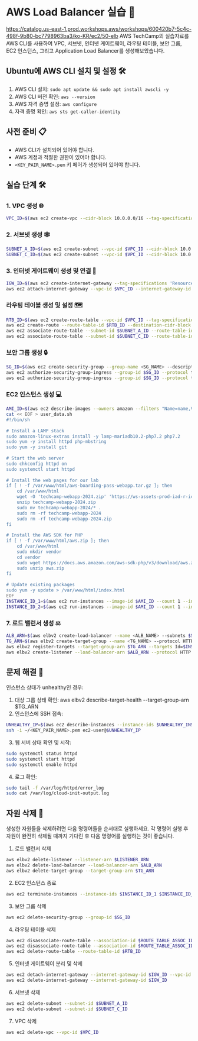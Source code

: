 # AWS Load Balancer 실습 🚀

https://catalog.us-east-1.prod.workshops.aws/workshops/600420b7-5c4c-498f-9b80-bc7798963ba3/ko-KR/ec2/50-elb
AWS TechCamp의 실습자료를 AWS CLI를 사용하여 VPC, 서브넷, 인터넷 게이트웨이, 라우팅 테이블, 보안 그룹, EC2 인스턴스, 그리고 Application Load Balancer를 생성해보았습니다.


## Ubuntu에 AWS CLI 설치 및 설정 🛠️

1. AWS CLI 설치: `sudo apt update && sudo apt install awscli -y`
2. AWS CLI 버전 확인: `aws --version`
3. AWS 자격 증명 설정: `aws configure`
4. 자격 증명 확인: `aws sts get-caller-identity`

## 사전 준비 📋

- AWS CLI가 설치되어 있어야 합니다.
- AWS 계정과 적절한 권한이 있어야 합니다.
- `<KEY_PAIR_NAME>.pem` 키 페어가 생성되어 있어야 합니다.

## 실습 단계 🛠️

### 1. VPC 생성 🌐
```bash
VPC_ID=$(aws ec2 create-vpc --cidr-block 10.0.0.0/16 --tag-specifications 'ResourceType=vpc,Tags=[{Key=Name,Value=<VPC_NAME>}]' --query 'Vpc.VpcId' --output text)
```

### 2. 서브넷 생성 🕸️
```bash
SUBNET_A_ID=$(aws ec2 create-subnet --vpc-id $VPC_ID --cidr-block 10.0.10.0/24 --availability-zone <AZ_A> --tag-specifications 'ResourceType=subnet,Tags=[{Key=Name,Value=<SUBNET_A_NAME>}]' --query 'Subnet.SubnetId' --output text)
SUBNET_C_ID=$(aws ec2 create-subnet --vpc-id $VPC_ID --cidr-block 10.0.20.0/24 --availability-zone <AZ_C> --tag-specifications 'ResourceType=subnet,Tags=[{Key=Name,Value=<SUBNET_C_NAME>}]' --query 'Subnet.SubnetId' --output text)
```

### 3. 인터넷 게이트웨이 생성 및 연결 🌉
```bash
IGW_ID=$(aws ec2 create-internet-gateway --tag-specifications 'ResourceType=internet-gateway,Tags=[{Key=Name,Value=<IGW_NAME>}]' --query 'InternetGateway.InternetGatewayId' --output text)
aws ec2 attach-internet-gateway --vpc-id $VPC_ID --internet-gateway-id $IGW_ID
```

### 라우팅 테이블 생성 및 설정 🗺️
```bash
RTB_ID=$(aws ec2 create-route-table --vpc-id $VPC_ID --tag-specifications 'ResourceType=route-table,Tags=[{Key=Name,Value=<RTB_NAME>}]' --query 'RouteTable.RouteTableId' --output text)
aws ec2 create-route --route-table-id $RTB_ID --destination-cidr-block 0.0.0.0/0 --gateway-id $IGW_ID
aws ec2 associate-route-table --subnet-id $SUBNET_A_ID --route-table-id $RTB_ID
aws ec2 associate-route-table --subnet-id $SUBNET_C_ID --route-table-id $RTB_ID
```

### 보안 그룹 생성 🔒
```bash
SG_ID=$(aws ec2 create-security-group --group-name <SG_NAME> --description "security group for web servers" --vpc-id $VPC_ID --tag-specifications 'ResourceType=security-group,Tags=[{Key=Name,Value=<SG_NAME>}]' --query 'GroupId' --output text)
aws ec2 authorize-security-group-ingress --group-id $SG_ID --protocol tcp --port 22 --cidr $(curl -s ifconfig.me)/32
aws ec2 authorize-security-group-ingress --group-id $SG_ID --protocol tcp --port 80 --cidr 0.0.0.0/0
```

### EC2 인스턴스 생성 💻
```bash
AMI_ID=$(aws ec2 describe-images --owners amazon --filters "Name=name,Values=amzn2-ami-hvm-*-x86_64-gp2" "Name=state,Values=available" --query "reverse(sort_by(Images, &CreationDate))[0].ImageId" --output text)
cat << EOF > user_data.sh
#!/bin/sh
        
# Install a LAMP stack
sudo amazon-linux-extras install -y lamp-mariadb10.2-php7.2 php7.2
sudo yum -y install httpd php-mbstring
sudo yum -y install git
        
# Start the web server
sudo chkconfig httpd on
sudo systemctl start httpd
        
# Install the web pages for our lab
if [ ! -f /var/www/html/aws-boarding-pass-webapp.tar.gz ]; then
    cd /var/www/html
    wget -O 'techcamp-webapp-2024.zip' 'https://ws-assets-prod-iad-r-icn-ced060f0d38bc0b0.s3.ap-northeast-2.amazonaws.com/600420b7-5c4c-498f-9b80-bc7798963ba3/techcamp-webapp-2024.zip'
    unzip techcamp-webapp-2024.zip
    sudo mv techcamp-webapp-2024/* .
    sudo rm -rf techcamp-webapp-2024
    sudo rm -rf techcamp-webapp-2024.zip
fi
        
# Install the AWS SDK for PHP
if [ ! -f /var/www/html/aws.zip ]; then
    cd /var/www/html
    sudo mkdir vendor
    cd vendor
    sudo wget https://docs.aws.amazon.com/aws-sdk-php/v3/download/aws.zip
    sudo unzip aws.zip
fi
        
# Update existing packages
sudo yum -y update > /var/www/html/index.html
EOF
INSTANCE_ID_1=$(aws ec2 run-instances --image-id $AMI_ID --count 1 --instance-type t2.micro --key-name <KEY_PAIR_NAME> --security-group-ids $SG_ID --subnet-id $SUBNET_A_ID --associate-public-ip-address --user-data file://user_data.sh --tag-specifications 'ResourceType=instance,Tags=[{Key=Name,Value=<INSTANCE_1_NAME>}]' --query 'Instances[0].InstanceId' --output text)
INSTANCE_ID_2=$(aws ec2 run-instances --image-id $AMI_ID --count 1 --instance-type t2.micro --key-name <KEY_PAIR_NAME> --security-group-ids $SG_ID --subnet-id $SUBNET_C_ID --associate-public-ip-address --user-data file://user_data.sh --tag-specifications 'ResourceType=instance,Tags=[{Key=Name,Value=<INSTANCE_2_NAME>}]' --query 'Instances[0].InstanceId' --output text)
```

### 7. 로드 밸런서 생성 ⚖️
```bash
ALB_ARN=$(aws elbv2 create-load-balancer --name <ALB_NAME> --subnets $SUBNET_A_ID $SUBNET_C_ID --security-groups $SG_ID --scheme internet-facing --type application --query 'LoadBalancers[0].LoadBalancerArn' --output text)
TG_ARN=$(aws elbv2 create-target-group --name <TG_NAME> --protocol HTTP --port 80 --vpc-id $VPC_ID --health-check-path / --query 'TargetGroups[0].TargetGroupArn' --output text)
aws elbv2 register-targets --target-group-arn $TG_ARN --targets Id=$INSTANCE_ID_1 Id=$INSTANCE_ID_2
aws elbv2 create-listener --load-balancer-arn $ALB_ARN --protocol HTTP --port 80 --default-actions Type=forward,TargetGroupArn=$TG_ARN
```

## 문제 해결 🔧
인스턴스 상태가 unhealthy인 경우:

1. 대상 그룹 상태 확인: aws elbv2 describe-target-health --target-group-arn $TG_ARN
2. 인스턴스에 SSH 접속:
```bash
UNHEALTHY_IP=$(aws ec2 describe-instances --instance-ids $UNHEALTHY_INSTANCE --query 'Reservations[0].Instances[0].PublicIpAddress' --output text)
ssh -i ~/<KEY_PAIR_NAME>.pem ec2-user@$UNHEALTHY_IP
```
3. 웹 서버 상태 확인 및 시작:
```bash
sudo systemctl status httpd
sudo systemctl start httpd
sudo systemctl enable httpd
```

4. 로그 확인:
```bash
sudo tail -f /var/log/httpd/error_log
sudo cat /var/log/cloud-init-output.log
```
   
## 자원 삭제 🧹

생성한 자원들을 삭제하려면 다음 명령어들을 순서대로 실행하세요. 각 명령어 실행 후 자원이 완전히 삭제될 때까지 기다린 후 다음 명령어를 실행하는 것이 좋습니다.

1. 로드 밸런서 삭제
```bash
aws elbv2 delete-listener --listener-arn $LISTENER_ARN
aws elbv2 delete-load-balancer --load-balancer-arn $ALB_ARN
aws elbv2 delete-target-group --target-group-arn $TG_ARN
```

2. EC2 인스턴스 종료
```bash
aws ec2 terminate-instances --instance-ids $INSTANCE_ID_1 $INSTANCE_ID_2
```

3. 보안 그룹 삭제
```bash
aws ec2 delete-security-group --group-id $SG_ID
```

4. 라우팅 테이블 삭제
```bash
aws ec2 disassociate-route-table --association-id $ROUTE_TABLE_ASSOC_ID_A
aws ec2 disassociate-route-table --association-id $ROUTE_TABLE_ASSOC_ID_C
aws ec2 delete-route-table --route-table-id $RTB_ID
```

5. 인터넷 게이트웨이 분리 및 삭제
```bash
aws ec2 detach-internet-gateway --internet-gateway-id $IGW_ID --vpc-id $VPC_ID
aws ec2 delete-internet-gateway --internet-gateway-id $IGW_ID
```

6. 서브넷 삭제
```bash
aws ec2 delete-subnet --subnet-id $SUBNET_A_ID
aws ec2 delete-subnet --subnet-id $SUBNET_C_ID
```

7. VPC 삭제
```bash
aws ec2 delete-vpc --vpc-id $VPC_ID
```   
